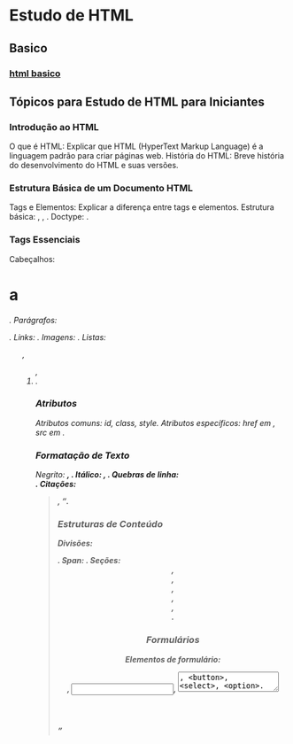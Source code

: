 
# Estudo de HTML

## Basico
 
   ### [html basico](https://www.w3schools.com/html/html_basic.asp)


## Tópicos para Estudo de HTML para Iniciantes

### Introdução ao HTML
O que é HTML: Explicar que HTML (HyperText Markup Language) é a linguagem padrão para criar páginas web.
História do HTML: Breve história do desenvolvimento do HTML e suas versões.


### Estrutura Básica de um Documento HTML
Tags e Elementos: Explicar a diferença entre tags e elementos.
Estrutura básica: <html>, <head>, <body>.
Doctype: <!DOCTYPE html>.


### Tags Essenciais
Cabeçalhos: <h1> a <h6>.
Parágrafos: <p>.
Links: <a>.
Imagens: <img>.
Listas: <ul>, <ol>, <li>.


### Atributos
Atributos comuns: id, class, style.
Atributos específicos: href em <a>, src em <img>.


### Formatação de Texto
Negrito: <b>, <strong>.
Itálico: <i>, <em>.
Quebras de linha: <br>.
Citações: <blockquote>, <q>.


### Estruturas de Conteúdo
Divisões: <div>.
Span: <span>.
Seções: <header>, <footer>, <section>, <article>, <aside>, <nav>.


### Formulários
Elementos de formulário: <form>, <input>, <textarea>, <button>, <select>, <option>.


### Tabelas
Tags de tabelas: <table>, <tr>, <td>, <th>, <thead>, <tbody>, <tfoot>.


### Introdução ao CSS
Estilo interno: <style>.
Estilo embutido: Atributo style em tags HTML.
Link para CSS externo: <link>.


### Boas Práticas
Semântica: Uso correto de tags HTML semânticas.
Acessibilidade: Tags alt em imagens, aria-### atributos.
Validação: Uso de validadores HTML para checar a conformidade do código.

Como Estudar

Teoria e Prática: Intercalar aprendizado teórico com prática, criando pequenos projetos.
Exercícios Práticos: Criação de páginas simples, como uma página de perfil ou um blog básico.
Revisão Contínua: Revisar constantemente os conceitos aprendidos e aplicá-los em diferentes contextos.
Feedback: Compartilhar o código com colegas ou instrutores para obter feedback.
Projetos de Conclusão: Desenvolver um projeto final que incorpore todos os conceitos aprendidos.

Principais Referências

Documentação Oficial do HTML5: MDN Web Docs

Curso de HTML: W3Schools
Livro: "HTML & CSS: Design and Build Websites" de Jon Duckett.
Vídeos: Cursos e tutoriais no YouTube, como os do canal "Curso em Vídeo" por Gustavo Guanabara.
Comunidades: Participar de fóruns e comunidades online como Stack Overflow e Reddit para tirar dúvidas e trocar experiências.





